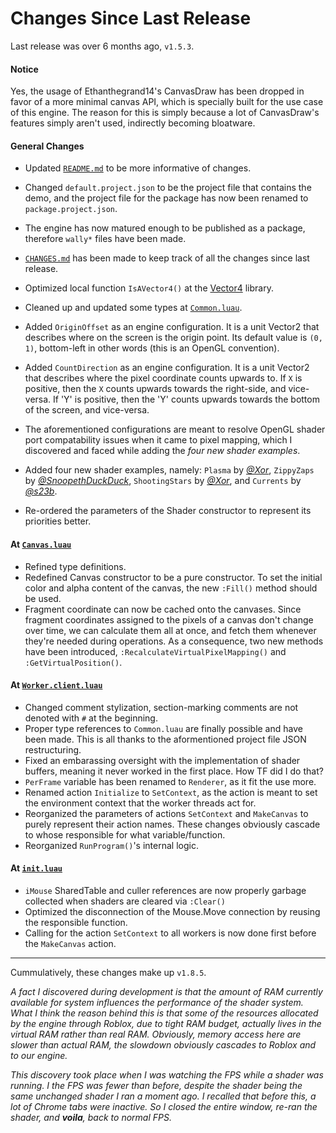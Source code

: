 
# Changes Since Last Release
Last release was over 6 months ago, `v1.5.3`.

#### Notice
Yes, the usage of Ethanthegrand14's CanvasDraw has been dropped in favor of a more minimal canvas API, which is specially built for the use case of this engine. The reason for this is simply because a lot of CanvasDraw's features simply aren't used, indirectly becoming bloatware.

#### General Changes
* Updated [`README.md`](/README.md) to be more informative of changes.
* Changed `default.project.json` to be the project file that contains the demo, and the project file for the package has now been renamed to `package.project.json`.
* The engine has now matured enough to be published as a package, therefore `wally*` files have been made.
* [`CHANGES.md`](/CHANGES.md) has been made to keep track of all the changes since last release.

* Optimized local function `IsAVector4()` at the [Vector4](src/Vector4.luau) library.
* Cleaned up and updated some types at [`Common.luau`](src/utils/Common.luau).
* Added `OriginOffset` as an engine configuration. It is a unit Vector2 that describes where on the screen is the origin point. Its default value is `(0, 1)`, bottom-left in other words (this is an OpenGL convention).
* Added `CountDirection` as an engine configuration. It is a unit Vector2 that describes where the pixel coordinate counts upwards to. If `X` is positive, then the `X` counts upwards towards the right-side, and vice-versa. If 'Y' is positive, then the 'Y' counts upwards towards the bottom of the screen, and vice-versa.
* The aforementioned configurations are meant to resolve OpenGL shader port compatability issues when it came to pixel mapping, which I discovered and faced while adding the *four new shader examples*.

* Added four new shader examples, namely:
	`Plasma` by *[@Xor](https://shadertoy.com/user/Xor)*,
	`ZippyZaps` by *[@SnoopethDuckDuck](https://shadertoy.com/user/SnoopethDuckDuck)*,
	`ShootingStars` by *[@Xor](https://shadertoy.com/user/Xor)*,
	and `Currents` by *[@s23b](https://shadertoy.com/user/s23b)*.

* Re-ordered the parameters of the Shader constructor to represent its priorities better.

#### At [`Canvas.luau`](src/Canvas.luau)
* Refined type definitions.
* Redefined Canvas constructor to be a pure constructor. To set the initial color and alpha content of the canvas, the new `:Fill()` method should be used.
* Fragment coordinate can now be cached onto the canvases. Since fragment coordinates assigned to the pixels of a canvas don't change over time, we can calculate them all at once, and fetch them whenever they're needed during operations. As a consequence, two new methods have been introduced, `:RecalculateVirtualPixelMapping()` and `:GetVirtualPosition()`.

#### At [`Worker.client.luau`](src/Worker.client.luau)
* Changed comment stylization, section-marking comments are not denoted with `#` at the beginning.
* Proper type references to `Common.luau` are finally possible and have been made. This is all thanks to the aformentioned project file JSON restructuring.
* Fixed an embarassing oversight with the implementation of shader buffers, meaning it never worked in the first place. How TF did I do that?
* `PerFrame` variable has been renamed to `Renderer`, as it fit the use more.
* Renamed action `Initialize` to `SetContext`, as the action is meant to set the environment context that the worker threads act for.
* Reorganized the parameters of actions `SetContext` and `MakeCanvas` to purely represent their action names. These changes obviously cascade to whose responsible for what variable/function.
* Reorganized `RunProgram()`'s internal logic.

#### At [`init.luau`](src/init.luau)
* `iMouse` SharedTable and culler references are now properly garbage collected when shaders are cleared via `:Clear()`
* Optimized the disconnection of the Mouse.Move connection by reusing the responsible function.
* Calling for the action `SetContext` to all workers is now done first before the `MakeCanvas` action.

---

Cummulatively, these changes make up `v1.8.5`.

*A fact I discovered during development is that the amount of RAM currently available for system influences the performance of the shader system. What I think the reason behind this is that some of the resources allocated by the engine through Roblox, due to tight RAM budget, actually lives in the virtual RAM rather than real RAM. Obviously, memory access here are slower than actual RAM, the slowdown obviously cascades to Roblox and to our engine.*

*This discovery took place when I was watching the FPS while a shader was running. I the FPS was fewer than before, despite the shader being the same unchanged shader I ran a moment ago. I recalled that before this, a lot of Chrome tabs were inactive. So I closed the entire window, re-ran the shader, and **voila**, back to normal FPS.*